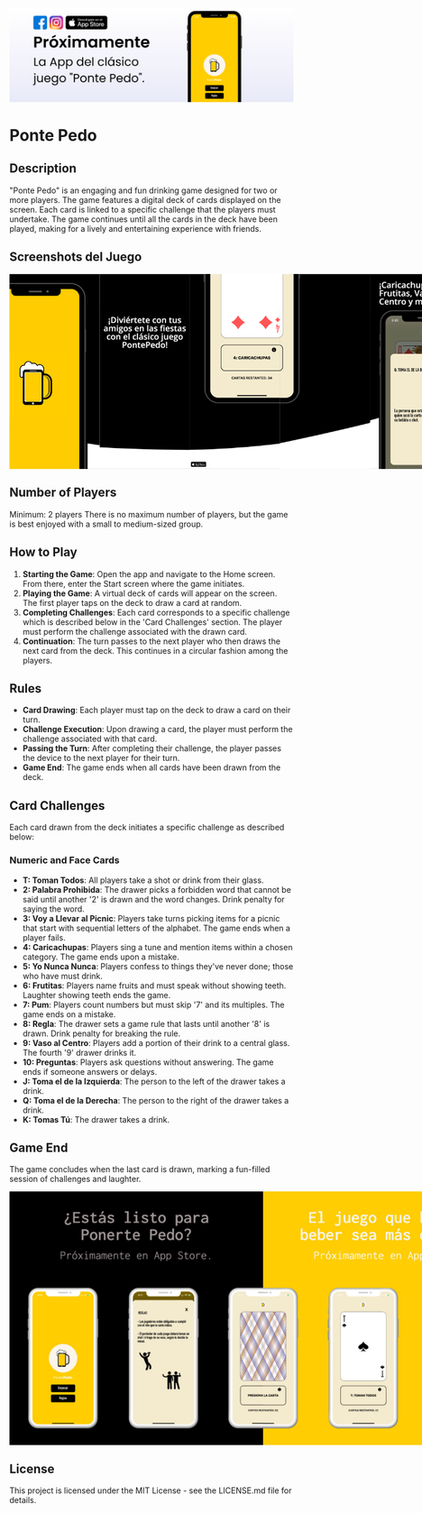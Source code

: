 <img src="https://github.com/Enrique-Macias/iOSDrinkGame/blob/main/Marketing%20Content%20PP/PP_IG-Feed1-3.png">

# Ponte Pedo

## Description
"Ponte Pedo" is an engaging and fun drinking game designed for two or more players. The game features a digital deck of cards displayed on the screen. Each card is linked to a specific challenge that the players must undertake. The game continues until all the cards in the deck have been played, making for a lively and entertaining experience with friends.

## Screenshots del Juego

<div style="display:flex; justify-content:space-between; align-items:center;">
  <img src="https://github.com/Enrique-Macias/iOSDrinkGame/blob/main/Marketing%20Content%20PP/AppStore_PP(1242px%20x%202688px)/1.png" width="160" /> 
  <img src="https://github.com/Enrique-Macias/iOSDrinkGame/blob/main/Marketing%20Content%20PP/AppStore_PP(1242px%20x%202688px)/2.png" width="160" />
  <img src="https://github.com/Enrique-Macias/iOSDrinkGame/blob/main/Marketing%20Content%20PP/AppStore_PP(1242px%20x%202688px)/3.png" width="160" />
  <img src="https://github.com/Enrique-Macias/iOSDrinkGame/blob/main/Marketing%20Content%20PP/AppStore_PP(1242px%20x%202688px)/4.png" width="160" />
  <img src="https://github.com/Enrique-Macias/iOSDrinkGame/blob/main/Marketing%20Content%20PP/AppStore_PP(1242px%20x%202688px)/5.png" width="160" />
</div>

## Number of Players
Minimum: 2 players
There is no maximum number of players, but the game is best enjoyed with a small to medium-sized group.

## How to Play
1. **Starting the Game**: Open the app and navigate to the Home screen. From there, enter the Start screen where the game initiates.
2. **Playing the Game**: A virtual deck of cards will appear on the screen. The first player taps on the deck to draw a card at random.
3. **Completing Challenges**: Each card corresponds to a specific challenge which is described below in the 'Card Challenges' section. The player must perform the challenge associated with the drawn card.
4. **Continuation**: The turn passes to the next player who then draws the next card from the deck. This continues in a circular fashion among the players.

## Rules
- **Card Drawing**: Each player must tap on the deck to draw a card on their turn.
- **Challenge Execution**: Upon drawing a card, the player must perform the challenge associated with that card.
- **Passing the Turn**: After completing their challenge, the player passes the device to the next player for their turn.
- **Game End**: The game ends when all cards have been drawn from the deck.

## Card Challenges
Each card drawn from the deck initiates a specific challenge as described below:

### Numeric and Face Cards
- **T: Toman Todos**: All players take a shot or drink from their glass.
- **2: Palabra Prohibida**: The drawer picks a forbidden word that cannot be said until another '2' is drawn and the word changes. Drink penalty for saying the word.
- **3: Voy a Llevar al Picnic**: Players take turns picking items for a picnic that start with sequential letters of the alphabet. The game ends when a player fails.
- **4: Caricachupas**: Players sing a tune and mention items within a chosen category. The game ends upon a mistake.
- **5: Yo Nunca Nunca**: Players confess to things they've never done; those who have must drink.
- **6: Frutitas**: Players name fruits and must speak without showing teeth. Laughter showing teeth ends the game.
- **7: Pum**: Players count numbers but must skip '7' and its multiples. The game ends on a mistake.
- **8: Regla**: The drawer sets a game rule that lasts until another '8' is drawn. Drink penalty for breaking the rule.
- **9: Vaso al Centro**: Players add a portion of their drink to a central glass. The fourth '9' drawer drinks it.
- **10: Preguntas**: Players ask questions without answering. The game ends if someone answers or delays.
- **J: Toma el de la Izquierda**: The person to the left of the drawer takes a drink.
- **Q: Toma el de la Derecha**: The person to the right of the drawer takes a drink.
- **K: Tomas Tú**: The drawer takes a drink.

## Game End
The game concludes when the last card is drawn, marking a fun-filled session of challenges and laughter.

<div style="display:flex; justify-content:space-between; align-items:center;">
  <img src="https://github.com/Enrique-Macias/iOSDrinkGame/blob/main/Marketing%20Content%20PP/IG-Feed%205-6/1.png" height="450" /> 
  <img src="https://github.com/Enrique-Macias/iOSDrinkGame/blob/main/Marketing%20Content%20PP/IG-Feed%205-6/2.png" height="450" />
</div>

## License
This project is licensed under the MIT License - see the LICENSE.md file for details.
